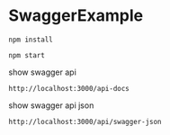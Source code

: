 # SwaggerExample

``npm install``

``npm start``

show swagger api 

``http://localhost:3000/api-docs``

show swagger api json

``http://localhost:3000/api/swagger-json``
